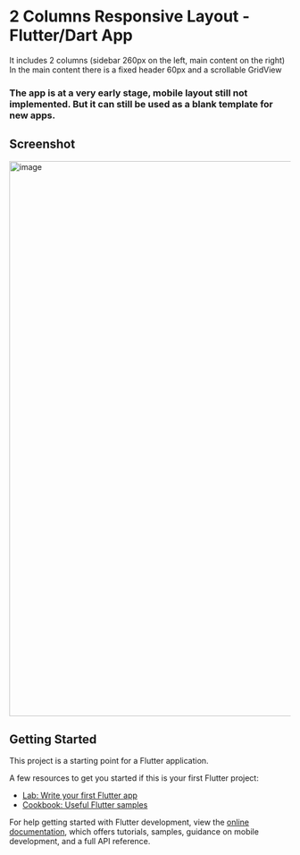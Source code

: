 # 2 Columns Responsive Layout - Flutter/Dart App

It includes 2 columns (sidebar 260px on the left, main content on the right)
In the main content there is a fixed header 60px and a scrollable GridView

### The app is at a very early stage, mobile layout still not implemented. But it can still be used as a blank template for new apps.

## Screenshot

<img width="993" alt="image" src="https://github.com/mattracx/2_columns_layout/assets/1215814/8cfa87a0-5bb9-43dc-b558-ae695f43e828">


## Getting Started

This project is a starting point for a Flutter application.

A few resources to get you started if this is your first Flutter project:

- [Lab: Write your first Flutter app](https://docs.flutter.dev/get-started/codelab)
- [Cookbook: Useful Flutter samples](https://docs.flutter.dev/cookbook)

For help getting started with Flutter development, view the
[online documentation](https://docs.flutter.dev/), which offers tutorials,
samples, guidance on mobile development, and a full API reference.
